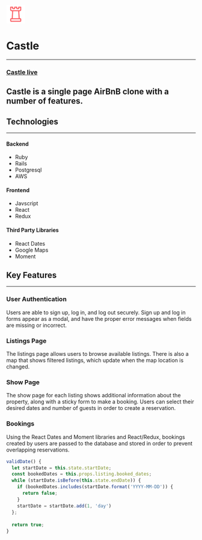 ![alt text](https://github.com/tsheng1/castle/blob/master/app/assets/images/logo_red_copy.png)
# Castle

---

### [Castle live](https://castle-tsheng.herokuapp.com)

Castle is a single page AirBnB clone with a number of features.
---
## Technologies
---
#### Backend

+ Ruby
+ Rails
+ Postgresql
+ AWS

#### Frontend

+ Javscript
+ React
+ Redux

#### Third Party Libraries

+ React Dates
+ Google Maps
+ Moment


## Key Features
---
### User Authentication

Users are able to sign up, log in, and log out securely. Sign up and log in forms appear as a modal, and have the proper error messages when fields are missing or incorrect.

### Listings Page

The listings page allows users to browse available listings. There is also a map that shows filtered listings, which update when the map location is changed.

### Show Page

The show page for each listing shows additional information about the property, along with a sticky form to make a booking. Users can select their desired dates and number of guests in order to create a reservation.

### Bookings

Using the React Dates and Moment libraries and React/Redux, bookings created by users are passed to the database and stored in order to prevent overlapping reservations.

```javascript
validDate() {
  let startDate = this.state.startDate;
  const bookedDates = this.props.listing.booked_dates;
  while (startDate.isBefore(this.state.endDate)) {
    if (bookedDates.includes(startDate.format('YYYY-MM-DD')) {
      return false;
    }
    startDate = startDate.add(1, 'day')
  };

  return true;
}
```